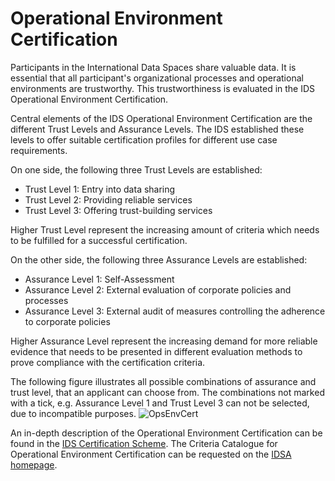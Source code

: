 # Operational Environment Certification

Participants in the International Data Spaces share valuable data. It is essential that all participant's organizational processes and operational environments are trustworthy. This trustworthiness is evaluated in the IDS Operational Environment Certification.


Central elements of the IDS Operational Environment Certification are the different Trust Levels and Assurance Levels. The IDS established these levels to offer suitable certification profiles for different use case requirements.

On one side, the following three Trust Levels are established: 
+ Trust Level 1: Entry into data sharing
+ Trust Level 2: Providing reliable services
+ Trust Level 3: Offering trust-building services

Higher Trust Level represent the increasing amount of criteria which needs to be fulfilled for a successful certification.

On the other side, the following three Assurance Levels are established:
+ Assurance Level 1: Self-Assessment
+ Assurance Level 2: External evaluation of corporate policies and processes
+ Assurance Level 3: External audit of measures controlling the adherence to corporate policies

Higher Assurance Level represent the increasing demand for more reliable evidence that needs to be presented in different evaluation methods to prove compliance with the certification criteria. 

The following figure illustrates all possible combinations of assurance and trust level, that an applicant can choose from. The combinations not marked with a tick, e.g. Assurance Level 1 and Trust Level 3 can not be selected, due to incompatible purposes.
![OpsEnvCert](https://user-images.githubusercontent.com/99336504/156227413-097fcdca-c496-40f1-a39b-a87deb3095e0.png)

An in-depth description of the Operational Environment Certification can be found in the [IDS Certification Scheme](./CertificationScheme). The Criteria Catalogue for Operational Environment Certification can be requested on the [IDSA homepage](https://internationaldataspaces.org/publications/white-papers/).
